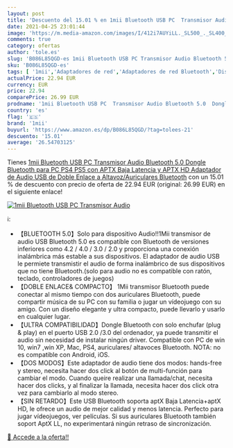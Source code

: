 ```yaml
---
layout: post
title: 'Descuento del 15.01 % en 1mii Bluetooth USB PC  Transmisor Audio '
date: 2021-04-25 23:01:44
image: 'https://m.media-amazon.com/images/I/412i7AUYiLL._SL500_._SL400_.jpg'
comments: true
category: ofertas
author: 'tole.es'
slug: 'B086L85QGD-es 1mii Bluetooth USB PC Transmisor Audio Bluetooth 5.0...'
sku: 'B086L85QGD-es'
tags: [ '1mii','Adaptadores de red','Adaptadores de red Bluetooth','Dispositivos de red','Informática','ps4','ps5', ]
actualPrice: 22.94 EUR
currency: EUR
price: 22.94
comparePrice: 26.99 EUR
prodname: '1mii Bluetooth USB PC  Transmisor Audio Bluetooth 5.0  Dongle Bluetooth para PC  PS4  PS5 con APTX Baja Latencia y APTX HD  Adaptador de Audio USB de Doble Enlace a Altavoz/Auriculares Bluetooth'
country: 'es'
flag: '🇪🇸'
brand: '1mii'
buyurl: 'https://www.amazon.es/dp/B086L85QGD/?tag=tolees-21'
descuento: '15.01'
average: '26.54703125'
---
```


Tienes [1mii Bluetooth USB PC  Transmisor Audio Bluetooth 5.0  Dongle Bluetooth para PC  PS4  PS5 con APTX Baja Latencia y APTX HD  Adaptador de Audio USB de Doble Enlace a Altavoz/Auriculares Bluetooth](https://www.amazon.es/dp/B086L85QGD/?tag=tolees-21) con un 15.01 % de descuento con precio de oferta de 22.94 EUR (original: 26.99 EUR) en el siguiente enlace!

[![1mii Bluetooth USB PC  Transmisor Audio ](https://m.media-amazon.com/images/I/412i7AUYiLL._SL500_._SL400_.jpg)](https://www.amazon.es/dp/B086L85QGD/?tag=tolees-21)

ℹ️:

- 【BLUETOOTH 5.0】Solo para dispositivo Audio!!1Mii transmisor de audio USB Bluetooth 5.0 es compatible con Bluetooth de versiones inferiores como 4.2 / 4.0 / 3.0 / 2.0 y proporciona una conexión inalámbrica más estable a sus dispositivos. El adaptador de audio USB le permiete transmistir el audio de forma inalámbrico de sus dispositivos que no tiene Bluetooth.(solo para audio no es compatible con ratón, teclado, controladores de juegos)
- 【DOBLE ENLACE& COMPACTO】 1Mii transmisor Bluetooth puede conectar al mismo tiempo con dos auriculares Bluetooth, puede compartir música de su PC con su familia o jugar un vídeojuego con su amigo. Con un diseño elegante y ultra compacto, puede llevarlo y usarlo en cualquier lugar.
- 【ULTRA COMPATIBILIDAD】Dongle Bluetooth con solo enchufar (plug & play) en el puerto USB 2.0 /3.0 del ordenador, ya puede transmitir el audio sin necesidad de instalar ningún driver. Compatible con PC de win 10, win7 ,win XP, Mac, PS4, auriculares/ altavoces Bluetooth. NOTA: no es compatible con Android, iOS.
- 【DOS MODOS】Este adaptador de audio tiene dos modos: hands-free y stereo, necesita hacer dos click al botón de multi-función para cambiar el modo. Cuando queire realizar una llamada/chat, necesita hacer dos clicks, y al finalizar la llamada, necesita hacer dos click otra vez para cambiarlo al modo stereo.
- 【SIN RETARDO】Este USB Bluetooth soporta aptX Baja Latencia+aptX HD, le ofrece un audio de mejor calidad y menos latencia. Perfecto para jugar vídeojuegos, ver películas. Si sus auriculares Bluetooth también soport AptX LL, no experimentará ningún retraso de sincronización.

[🛒 Accede a la oferta!!](https://www.amazon.es/dp/B086L85QGD/?tag=tolees-21)
